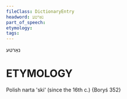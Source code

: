 ```yaml
---
fileClass: DictionaryEntry
headword: נאַרטע
part_of_speech: 
etymology: 
tags: 
---
```

נאַרטע

ETYMOLOGY
===========
Polish narta 'ski' (since the 16th c.)
{Boryś 352}
